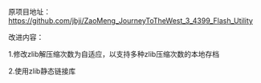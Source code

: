 原项目地址：https://github.com/jbji/ZaoMeng_JourneyToTheWest_3_4399_Flash_Utility

改进内容：

1.修改zlib解压缩次数为自适应，以支持多种zlib压缩次数的本地存档

2.使用zlib静态链接库
